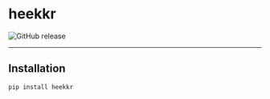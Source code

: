 # heekkr

![GitHub release](https://img.shields.io/github/v/release/jangjunha/heekkr-proto)

-----

## Installation

```console
pip install heekkr
```
